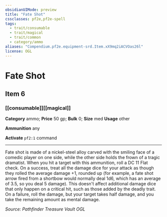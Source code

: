 ```yaml
---
obsidianUIMode: preview
title: "Fate Shot"
cssclasses: pf2e,pf2e-spell
tags:
  - trait/consumable
  - trait/magical
  - trait/common
  - category/ammo
aliases: "Compendium.pf2e.equipment-srd.Item.xX9mq2iACVOas26l"
license: OGL
---
```

# Fate Shot
## Item 6
### [[consumable]][[magical]]

**Category** ammo; 
**Price** 50 gp; 
**Bulk** 0; **Size** med
**Usage** other

**Ammunition** any

**Activate** `pf2:1` command

* * *

Fate shot is made of a nickel-steel alloy carved with the smiling face of a comedic player on one side, while the other side holds the frown of a tragic dramatist. When you hit a target with this ammunition, roll a DC 11 Flat check. On a success, treat all the damage dice for your attack as though they rolled the average damage +1, rounded up (for example, a fate shot arrow fired from a shortbow would normally deal 1d6, which has an average of 3.5, so you deal 5 damage). This doesn't affect additional damage dice that only happen on a critical hit, such as those added by the deadly trait. On a failure, roll the damage, but your target takes half damage, and you take the remaining amount as mental damage.

*Source: Pathfinder Treasure Vault*
*OGL*